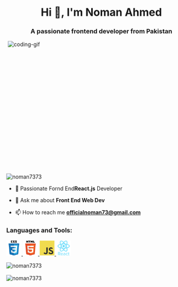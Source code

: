 <h1 align="center">Hi 👋, I'm Noman Ahmed</h1>
<h3 align="center">A passionate frontend developer from Pakistan</h3>

<img align = "right" margin-top = "100" alt = "coding-gif" height = "350" width = "500" src = "https://static.wixstatic.com/media/b313a9_89ebec0c5f384c65a9551f0c1ec18ca9~mv2.gif">

<p align="left"> <img src="https://komarev.com/ghpvc/?username=noman7373&label=Profile%20views&color=0e75b6&style=flat" alt="noman7373" /> </p>

- 🌱 Passionate Fornd End**React.js** Developer

- 💬 Ask me about **Front End Web Dev**

- 📫 How to reach me **officialnoman73@gmail.com**
<p align="left">
</p>

<h3 align="left">Languages and Tools:</h3>
<p align="left"> <a href="https://www.w3schools.com/css/" target="_blank" rel="noreferrer"> <img src="https://raw.githubusercontent.com/devicons/devicon/master/icons/css3/css3-original-wordmark.svg" alt="css3" width="40" height="40"/> </a> <a href="https://www.w3.org/html/" target="_blank" rel="noreferrer"> <img src="https://raw.githubusercontent.com/devicons/devicon/master/icons/html5/html5-original-wordmark.svg" alt="html5" width="40" height="40"/> </a> <a href="https://developer.mozilla.org/en-US/docs/Web/JavaScript" target="_blank" rel="noreferrer"> <img src="https://raw.githubusercontent.com/devicons/devicon/master/icons/javascript/javascript-original.svg" alt="javascript" width="40" height="40"/> </a> <a href="https://reactjs.org/" target="_blank" rel="noreferrer"> <img src="https://raw.githubusercontent.com/devicons/devicon/master/icons/react/react-original-wordmark.svg" alt="react" width="40" height="40"/> </a> </p>

<p><img align="center" src="https://github-readme-stats.vercel.app/api/top-langs?username=noman7373&show_icons=true&locale=en&layout=compact" alt="noman7373" /></p>

<p><img align="center" src="https://github-readme-streak-stats.herokuapp.com/?user=noman7373&" alt="noman7373" /></p>
